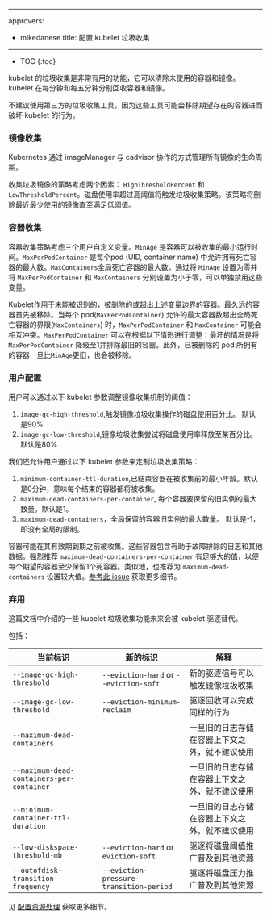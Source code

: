 <!--
---
approvers:
- mikedanese
title: Configuring kubelet Garbage Collection
---
-->

---
approvers:
- mikedanese
title: 配置 kubelet 垃圾收集
---

* TOC
{:toc}

<!--
Garbage collection is a helpful function of kubelet that will clean up unused images and unused containers. Kubelet will perform garbage collection for containers every minute and garbage collection for images every five minutes.

External garbage collection tools are not recommended as these tools can potentially break the behavior of kubelet by removing containers expected to exist.
-->

kubelet 的垃圾收集是非常有用的功能，它可以清除未使用的容器和镜像。kubelet 在每分钟和每五分钟分别回收容器和镜像。

不建议使用第三方的垃圾收集工具，因为这些工具可能会移除期望存在的容器进而破坏 kubelet 的行为。

<!--
### Image Collection

Kubernetes manages lifecycle of all images through imageManager, with the cooperation
of cadvisor.

The policy for garbage collecting images takes two factors into consideration:
`HighThresholdPercent` and `LowThresholdPercent`. Disk usage above the high threshold
will trigger garbage collection. The garbage collection will delete least recently used images until the low
threshold has been met.
-->

### 镜像收集

Kubernetes 通过 imageManager 与 cadvisor 协作的方式管理所有镜像的生命周期。

收集垃圾镜像的策略考虑两个因素：
`HighThresholdPercent` 和 `LowThresholdPercent`。磁盘使用率超过高阈值将触发垃圾收集策略。该策略将删除最近最少使用的镜像直至满足低阈值。

<!--
### Container Collection

The policy for garbage collecting containers considers three user-defined variables. `MinAge` is the minimum age at which a container can be garbage collected. `MaxPerPodContainer` is the maximum number of dead containers every single
pod (UID, container name) pair is allowed to have. `MaxContainers` is the maximum number of total dead containers. These variables can be individually disabled by setting `MinAge` to zero and setting `MaxPerPodContainer` and `MaxContainers` respectively to less than zero.
-->
### 容器收集

容器收集策略考虑三个用户自定义变量。`MinAge` 是容器可以被收集的最小运行时间。`MaxPerPodContainer` 是每个pod (UID, container name) 中允许拥有死亡容器的最大数。`MaxContainers`全局死亡容器的最大数。通过将 `MinAge` 设置为零并将 `MaxPerPodContainer` 和 `MaxContainers` 分别设置为小于零，可以单独禁用这些变量。

<!--
Kubelet will act on containers that are unidentified, deleted, or outside of the boundaries set by the previously mentioned flags. The oldest containers will generally be removed first. `MaxPerPodContainer` and `MaxContainer` may potentially conflict with each other in situations where retaining the maximum number of containers per pod (`MaxPerPodContainer`) would go outside the allowable range of global dead containers (`MaxContainers`). `MaxPerPodContainer` would be adjusted in this situation: A worst case scenario would be to downgrade `MaxPerPodContainer` to 1 and evict the oldest containers. Additionally, containers owned by pods that have been deleted are removed once they are older than `MinAge`.

Containers that are not managed by kubelet are not subject to container garbage collection.
-->

Kubelet作用于未能被识别的，被删除的或超出上述变量边界的容器。最久远的容器首先被移除。当每个 pod(`MaxPerPodContainer`) 允许的最大容器数超出全局死亡容器的界限(`MaxContainers`) 时，`MaxPerPodContainer` 和 `MaxContainer` 可能会相互冲突。`MaxPerPodContainer` 可以在根据以下情形进行调整：最坏的情况是将 `MaxPerPodContainer` 降级至1并排除最旧的容器。此外，已被删除的 pod 所拥有的容器一旦比`MinAge`更旧，也会被移除。

<!--
### User Configuration

Users can adjust the following thresholds to tune image garbage collection with the following kubelet flags :

1. `image-gc-high-threshold`, the percent of disk usage which triggers image garbage collection.
Default is 90%.
2. `image-gc-low-threshold`, the percent of disk usage to which image garbage collection attempts
to free. Default is 80%.
-->

### 用户配置

用户可以通过以下 kubelet 参数调整镜像收集机制的阈值：

1. `image-gc-high-threshold`,触发镜像垃圾收集操作的磁盘使用百分比。
默认是90%
2. `image-gc-low-threshold`,镜像垃圾收集尝试将磁盘使用率释放至某百分比。
默认是80%

<!--
We also allow users to customize garbage collection policy through the following kubelet flags:

1. `minimum-container-ttl-duration`, minimum age for a finished container before it is
garbage collected. Default is 0 minute, which means every finished container will be garbage collected.
2. `maximum-dead-containers-per-container`, maximum number of old instances to be retained
per container. Default is 1.
3. `maximum-dead-containers`, maximum number of old instances of containers to retain globally.
Default is -1, which means there is no global limit.

Containers can potentially be garbage collected before their usefulness has expired. These containers
can contain logs and other data that can be useful for troubleshooting. A sufficiently large value for
`maximum-dead-containers-per-container` is highly recommended to allow at least 1 dead container to be
retained per expected container. A larger value for `maximum-dead-containers` is also recommended for a
similar reason.
See [this issue](https://github.com/kubernetes/kubernetes/issues/13287) for more details.
-->

我们还允许用户通过以下 kubelet 参数来定制垃圾收集策略：
1. `minimum-container-ttl-duration`,已结束容器在被收集前的最小年龄。默认是0分钟，意味每个结束的容器都将被收集。
2. `maximum-dead-containers-per-container`, 每个容器要保留的旧实例的最大数量。默认是1。
3. `maximum-dead-containers`，全局保留的容器旧实例的最大数量。
默认是-1，即没有全局的限制。

容器可能在其有效期到期之前被收集。这些容器包含有助于故障排除的日志和其他数据。强烈推荐 `maximum-dead-containers-per-container` 有足够大的值，以便每个期望的容器至少保留1个死容器。类似地，也推荐为 `maximum-dead-containers` 设置较大值。[参考此 issue](https://github.com/kubernetes/kubernetes/issues/13287) 获取更多细节。

<!--
### Deprecation

Some kubelet Garbage Collection features in this doc will be replaced by kubelet eviction in the future.

Including:

| Existing Flag | New Flag | Rationale |
| ------------- | -------- | --------- |
| `--image-gc-high-threshold` | `--eviction-hard` or `--eviction-soft` | existing eviction signals can trigger image garbage collection |
| `--image-gc-low-threshold` | `--eviction-minimum-reclaim` | eviction reclaims achieve the same behavior |
| `--maximum-dead-containers` | | deprecated once old logs are stored outside of container's context |
| `--maximum-dead-containers-per-container` | | deprecated once old logs are stored outside of container's context |
| `--minimum-container-ttl-duration` | | deprecated once old logs are stored outside of container's context |
| `--low-diskspace-threshold-mb` | `--eviction-hard` or `eviction-soft` | eviction generalizes disk thresholds to other resources |
| `--outofdisk-transition-frequency` | `--eviction-pressure-transition-period` | eviction generalizes disk pressure transition to other resources |
-->

### 弃用

这篇文档中介绍的一些 kubelet 垃圾收集功能未来会被 kubelet 驱逐替代。

包括：

| 当前标识 | 新的标识 | 解释 |
| ------------- | -------- | --------- |
| `--image-gc-high-threshold` | `--eviction-hard` or `--eviction-soft` | 新的驱逐信号可以触发镜像垃圾收集 |
| `--image-gc-low-threshold` | `--eviction-minimum-reclaim` | 驱逐回收可以完成同样的行为 |
| `--maximum-dead-containers` | | 一旦旧的日志存储在容器上下文之外，就不建议使用 |
| `--maximum-dead-containers-per-container` | | 一旦旧的日志存储在容器上下文之外，就不建议使用 |
| `--minimum-container-ttl-duration` | | 一旦旧的日志存储在容器上下文之外，就不建议使用 |
| `--low-diskspace-threshold-mb` | `--eviction-hard` or `eviction-soft` | 驱逐将磁盘阈值推广普及到其他资源 |
| `--outofdisk-transition-frequency` | `--eviction-pressure-transition-period` | 驱逐将磁盘压力推广普及到其他资源 |

<!--
See [Configuring Out Of Resource Handling](/docs/concepts/cluster-administration/out-of-resource/) for more details.
-->

见 [配置资源处理](/docs/concepts/cluster-administration/out-of-resource/) 获取更多细节。
